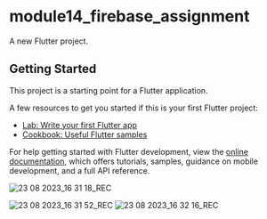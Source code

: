 # module14_firebase_assignment

A new Flutter project.

## Getting Started

This project is a starting point for a Flutter application.

A few resources to get you started if this is your first Flutter project:

- [Lab: Write your first Flutter app](https://docs.flutter.dev/get-started/codelab)
- [Cookbook: Useful Flutter samples](https://docs.flutter.dev/cookbook)

For help getting started with Flutter development, view the
[online documentation](https://docs.flutter.dev/), which offers tutorials,
samples, guidance on mobile development, and a full API reference.

![23 08 2023_16 31 18_REC](https://github.com/shahadat349850/assignment_14_firebase/assets/112892447/0dcde4fb-a2d3-466a-89a9-b9933b637c74)

![23 08 2023_16 31 52_REC](https://github.com/shahadat349850/assignment_14_firebase/assets/112892447/0f4509cd-46fe-4f29-88e5-6888009a9a96)
![23 08 2023_16 32 16_REC](https://github.com/shahadat349850/assignment_14_firebase/assets/112892447/168f4b56-f9ac-4fc9-a789-dd2f40fdeb3f)
